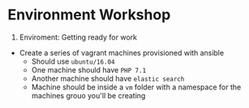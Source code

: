 # Environment Workshop

1. Enviroment: Getting ready for work
  - Create a series of vagrant machines provisioned with ansible
    * Should use `ubuntu/16.04`
    * One machine should have `PHP 7.1`
    * Another machine should have `elastic search`
    * Machine should be inside a `vm` folder with a namespace for the machines grouo you'll be creating
